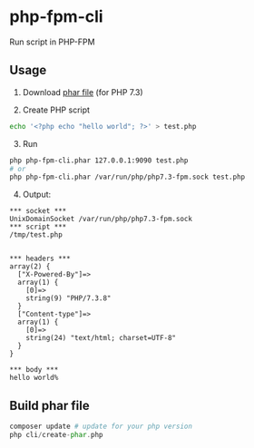 # php-fpm-cli

Run script in PHP-FPM

## Usage

1. Download [phar file](https://github.com/zhwei/php-fpm-cli/blob/master/dist/php-fpm-cli.phar) (for PHP 7.3)

2. Create PHP script

```bash
echo '<?php echo "hello world"; ?>' > test.php
```

3. Run

```bash
php php-fpm-cli.phar 127.0.0.1:9090 test.php
# or
php php-fpm-cli.phar /var/run/php/php7.3-fpm.sock test.php
```

4. Output:

```
*** socket ***
UnixDomainSocket /var/run/php/php7.3-fpm.sock
*** script ***
/tmp/test.php


*** headers ***
array(2) {
  ["X-Powered-By"]=>
  array(1) {
    [0]=>
    string(9) "PHP/7.3.8"
  }
  ["Content-type"]=>
  array(1) {
    [0]=>
    string(24) "text/html; charset=UTF-8"
  }
}

*** body ***
hello world%
```

## Build phar file

```php
composer update # update for your php version
php cli/create-phar.php
```
